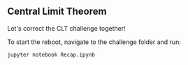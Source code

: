 ## Central Limit Theorem

Let's correct the CLT challenge together!

To start the reboot, navigate to the challenge folder and run:

```bash
jupyter notebook Recap.ipynb
```